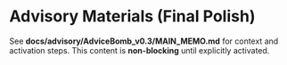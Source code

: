 ﻿# Advisory Materials (Final Polish)
See **docs/advisory/AdviceBomb_v0.3/MAIN_MEMO.md** for context and activation steps.
This content is **non-blocking** until explicitly activated.
